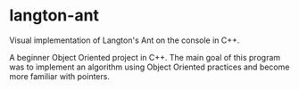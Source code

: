# langton-ant
Visual implementation of Langton's Ant on the console in C++.

A beginner Object Oriented project in C++. The main goal of this program was to implement an algorithm
using Object Oriented practices and become more familiar with pointers.
